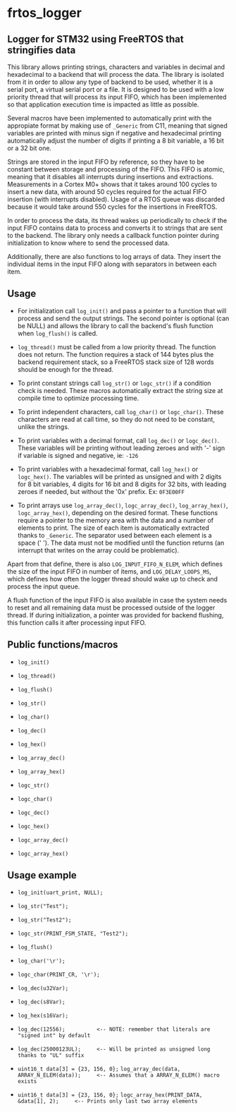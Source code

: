 # frtos_logger

## Logger for STM32 using FreeRTOS that stringifies data

This library allows printing strings, characters and variables in decimal and hexadecimal to
a backend that will process the data. The library is isolated from it in order to allow any
type of backend to be used, whether it is a serial port, a virtual serial port or a file.
It is designed to be used with a low priority thread that will process its input FIFO,
which has been implemented so that application execution time is impacted as little as possible.

Several macros have been implemented to automatically print with the appropiate format by
making use of `_Generic` from C11, meaning that signed variables are printed with minus sign if
negative and hexadecimal printing automatically adjust the number of digits if printing a
8 bit variable, a 16 bit or a 32 bit one.

Strings are stored in the input FIFO by reference, so they have to be constant between storage
and processing of the FIFO.
This FIFO is atomic, meaning that it disables all interrupts during insertions and extractions.
Measurements in a Cortex M0+ shows that it takes around 100 cycles to insert a new data, with
around 50 cycles required for the actual FIFO insertion (with interrupts disabled). Usage of a
RTOS queue was discarded because it would take around 550 cycles for the insertions in FreeRTOS.

In order to process the data, its thread wakes up periodically to check if the input FIFO
contains data to process and converts it to strings that are sent to the backend. The library
only needs a callback function pointer during initialization to know where to send the
processed data.

Additionally, there are also functions to log arrays of data. They insert the individual items
in the input FIFO along with separators in between each item.


## Usage

* For initialization call `log_init()` and pass a pointer to a function that will process and send
the output strings. The second pointer is optional (can be NULL) and allows the library to call the
backend's flush function when `log_flush()` is called.

* `log_thread()` must be called from a low priority thread. The function does not return. The
function requires a stack of 144 bytes plus the backend requirement stack, so a FreeRTOS stack size
of 128 words should be enough for the thread.

* To print constant strings call `log_str()` or `logc_str()` if a condition check is needed. These
macros automatically extract the string size at compile time to optimize processing time.

* To print independent characters, call `log_char()` or `logc_char()`. These characters are read at
call time, so they do not need to be constant, unlike the strings.

* To print variables with a decimal format, call `log_dec()` or `logc_dec()`. These variables will
be printing without leading zeroes and with '-' sign if variable is signed and negative, ie: `-126`

* To print variables with a hexadecimal format, call `log_hex()` or `logc_hex()`. The variables will
be printed as unsigned and with 2 digits for 8 bit variables, 4 digits for 16 bit and 8 digits
for 32 bits, with leading zeroes if needed, but without the '0x' prefix. Ex: `0F3E00FF`

* To print arrays use `log_array_dec()`, `logc_array_dec()`, `log_array_hex()`, `logc_array_hex()`,
depending on the desired format. These functions require a pointer to the memory area with the
data and a number of elements to print. The size of each item is automatically extracted thanks
to `_Generic`. The separator used between each element is a space (' '). The data must not be
modified until the function returns (an interrupt that writes on the array could be problematic).

Apart from that define, there is also `LOG_INPUT_FIFO_N_ELEM`, which defines the size of the input
FIFO in number of items, and `LOG_DELAY_LOOPS_MS`, which defines how often the logger thread
should wake up to check and process the input queue.

A flush function of the input FIFO is also available in case the system needs to reset and all
remaining data must be processed outside of the logger thread. If during initialization,
a pointer was provided for backend flushing, this function calls it after processing input FIFO.


## Public functions/macros

* `log_init()`
* `log_thread()`
* `log_flush()`

* `log_str()`
* `log_char()`
* `log_dec()`
* `log_hex()`
* `log_array_dec()`
* `log_array_hex()`

* `logc_str()`
* `logc_char()`
* `logc_dec()`
* `logc_hex()`
* `logc_array_dec()`
* `logc_array_hex()`


## Usage example

* `log_init(uart_print, NULL);`

* `log_str("Test");`
* `log_str("Test2");`
* `logc_str(PRINT_FSM_STATE, "Test2");`

* `log_flush()`

* `log_char('\r');`
* `logc_char(PRINT_CR, '\r');`

* `log_dec(u32Var);`
* `log_dec(s8Var);`
* `log_hex(s16Var);`
* `log_dec(12556);          <-- NOTE: remember that literals are "signed int" by default`
* `log_dec(25000123UL);     <-- Will be printed as unsigned long thanks to "UL" suffix`

* `uint16_t data[3] = {23, 156, 0};`
`log_array_dec(data, ARRAY_N_ELEM(data));     <-- Assumes that a ARRAY_N_ELEM() macro exists`

* `uint16_t data[3] = {23, 156, 0};`
`logc_array_hex(PRINT_DATA, &data[1], 2);     <-- Prints only last two array elements`